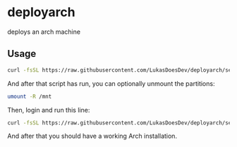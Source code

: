# deployarch
deploys an arch machine

## Usage
```sh
curl -fsSL https://raw.githubusercontent.com/LukasDoesDev/deployarch/setup_arch.sh | bash
```
And after that script has run, you can optionally unmount the partitions:
```sh
umount -R /mnt
```
Then, login and run this line:
```sh
curl -fsSL https://raw.githubusercontent.com/LukasDoesDev/deployarch/setup_arch.sh | bash
```
And after that you should have a working Arch installation.
